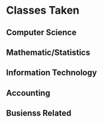 # Classes Taken

## Computer Science

## Mathematic/Statistics

## Information Technology

## Accounting

## Busienss Related


